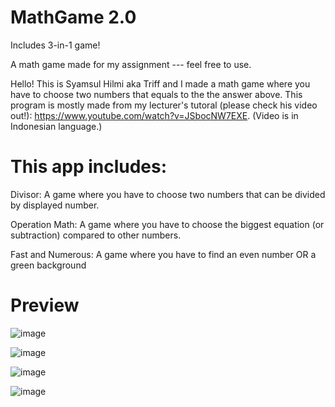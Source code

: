 # MathGame 2.0

Includes 3-in-1 game!

A math game made for my assignment --- feel free to use.

Hello! This is Syamsul Hilmi aka Triff and I made a math game where you have to choose two numbers that equals to the the answer above.
This program is mostly made from my lecturer's tutoral (please check his video out!): https://www.youtube.com/watch?v=JSbocNW7EXE. (Video is in Indonesian language.)

# This app includes:
Divisor: A game where you have to choose two numbers that can be divided by displayed number.

Operation Math: A game where you have to choose the biggest equation (or subtraction) compared to other numbers.

Fast and Numerous: A game where you have to find an even number OR a green background

# Preview

![image](https://user-images.githubusercontent.com/49086956/200172309-6c37aeac-3af5-4051-b7e6-309c7937bd28.png)

![image](https://user-images.githubusercontent.com/49086956/200172600-bc35534b-d7e6-45e1-9fc3-813420114469.png)

![image](https://user-images.githubusercontent.com/49086956/200172618-0b7618fd-6554-4f85-bf87-0875373f5baa.png)

![image](https://user-images.githubusercontent.com/49086956/200172627-ce13df5a-2198-481e-a3f4-1609346f7279.png)
 

